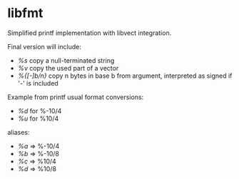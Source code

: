 # libfmt
Simplified printf implementation with libvect integration.

Final version will include:
- _%s_ copy a null-terminated string
- _%v_ copy the used part of a vector
- _%{[-]b/n}_ copy n bytes in base b from argument, interpreted as signed if '-' is included

Example from printf usual format conversions:
- _%d_ for %-10/4
- _%u_ for %10/4

aliases:
- _%a_ => %-10/4
- _%b_ => %-10/8
- _%c_ => %10/4
- _%d_ => %10/8
